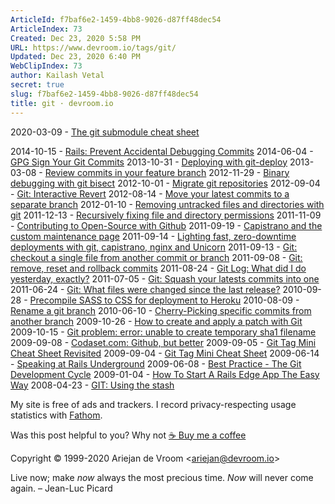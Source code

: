 ```yaml
---
ArticleId: f7baf6e2-1459-4bb8-9026-d87ff48dec54
ArticleIndex: 73
Created: Dec 23, 2020 5:58 PM
URL: https://www.devroom.io/tags/git/
Updated: Dec 23, 2020 6:40 PM
WebClipIndex: 73
author: Kailash Vetal
secret: true
slug: f7baf6e2-1459-4bb8-9026-d87ff48dec54
title: git · devroom.io
---
```

2020-03-09 - [The git submodule cheat sheet](https://www.devroom.io/2020/03/09/the-git-submodule-cheat-sheet/)

2014-10-15 - [Rails: Prevent Accidental Debugging Commits](https://www.devroom.io/2014/10/15/rails-prevent-accidental-debugging-commits/)  2014-06-04 - [GPG Sign Your Git Commits](https://www.devroom.io/2014/06/04/gpg-sign-your-git-commits/)  2013-10-31 - [Deploying with git-deploy](https://www.devroom.io/2013/10/31/deploying-with-git-deploy/)  2013-03-08 - [Review commits in your feature branch](https://www.devroom.io/2013/03/08/review-commits-in-your-feature-branch/)  2012-11-29 - [Binary debugging with git bisect](https://www.devroom.io/2012/11/29/binary-debugging-with-git-bisect/)  2012-10-01 - [Migrate git repositories](https://www.devroom.io/2012/10/01/migrate-git-repositories/)  2012-09-04 - [Git: Interactive Revert](https://www.devroom.io/2012/09/04/git-interactive-revert/)  2012-08-14 - [Move your latest commits to a separate branch](https://www.devroom.io/2012/08/14/move-your-latest-commits-to-a-separate-branch/)  2012-01-10 - [Removing untracked files and directories with git](https://www.devroom.io/2012/01/10/removing-untracked-files-and-directories-with-git/)  2011-12-13 - [Recursively fixing file and directory permissions](https://www.devroom.io/2011/12/13/recursively-fixing-file-and-directory-permissions/)  2011-11-09 - [Contributing to Open-Source with Github](https://www.devroom.io/2011/11/09/contributing-to-open-source-with-github/)  2011-09-19 - [Capistrano and the custom maintenance page](https://www.devroom.io/2011/09/19/capistrano-and-the-custom-maintenance-page/)  2011-09-14 - [Lighting fast, zero-downtime deployments with git, capistrano, nginx and Unicorn](https://www.devroom.io/2011/09/14/lighting-fast-zero-downtime-deployments-with-git-capistrano-nginx-and-unicorn/)  2011-09-13 - [Git: checkout a single file from another commit or branch](https://www.devroom.io/2011/09/13/git-checkout-a-single-file-from-another-commit-or-branch/)  2011-09-08 - [Git: remove, reset and rollback commits](https://www.devroom.io/2011/09/08/git-remove-reset-and-rollback-commits/)  2011-08-24 - [Git Log: What did I do yesterday, exactly?](https://www.devroom.io/2011/08/24/git-log-what-did-i-do-yesterday-exactly/)  2011-07-05 - [Git: Squash your latests commits into one](https://www.devroom.io/2011/07/05/git-squash-your-latests-commits-into-one/)  2011-06-24 - [Git: What files were changed since the last release?](https://www.devroom.io/2011/06/24/git-what-files-were-changed-since-the-last-release/)  2010-09-28 - [Precompile SASS to CSS for deployment to Heroku](https://www.devroom.io/2010/09/28/precompile-sass-to-css-for-deployment-to-heroku/)  2010-08-09 - [Rename a git branch](https://www.devroom.io/2010/08/09/rename-a-git-branch/)  2010-06-10 - [Cherry-Picking specific commits from another branch](https://www.devroom.io/2010/06/10/cherry-picking-specific-commits-from-another-branch/)  2009-10-26 - [How to create and apply a patch with Git](https://www.devroom.io/2009/10/26/how-to-create-and-apply-a-patch-with-git/)  2009-10-15 - [Git problem: error: unable to create temporary sha1 filename](https://www.devroom.io/2009/10/15/git-problem-error-unable-to-create-temporary-sha1-filename/)  2009-09-08 - [Codaset.com: Github, but better](https://www.devroom.io/2009/09/08/codaset-com-github-but-better/)  2009-09-05 - [Git Tag Mini Cheat Sheet Revisited](https://www.devroom.io/2009/09/05/git-tag-mini-cheat-sheet-revisited/)  2009-09-04 - [Git Tag Mini Cheat Sheet](https://www.devroom.io/2009/09/04/git-tag-mini-cheat-sheet/)  2009-06-14 - [Speaking at Rails Underground](https://www.devroom.io/2009/06/14/speaking-at-rails-underground/)  2009-06-08 - [Best Practice - The Git Development Cycle](https://www.devroom.io/2009/06/08/best-practice-the-git-development-cycle/)  2009-01-04 - [How To Start A Rails Edge App The Easy Way](https://www.devroom.io/2009/01/04/how-to-start-a-rails-edge-app-the-easy-way/)  2008-04-23 - [GIT: Using the stash](https://www.devroom.io/2008/04/23/git-using-the-stash/)

My site is free of ads and trackers. I record privacy-respecting usage statistics with [Fathom](https://usefathom.com/).

Was this post helpful to you? Why not  [☕ Buy me a coffee](https://www.buymeacoffee.com/ariejan)

Copyright © 1999-2020 Ariejan de Vroom <[ariejan@devroom.io](https://www.devroom.io/contact/)>

Live now; make *now* always the most precious time. *Now* will never come again. – Jean-Luc Picard

